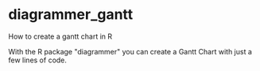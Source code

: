 # diagrammer_gantt
How to create a gantt chart in R


With the R package "diagrammer" you can create a Gantt Chart with just a few lines of code.
